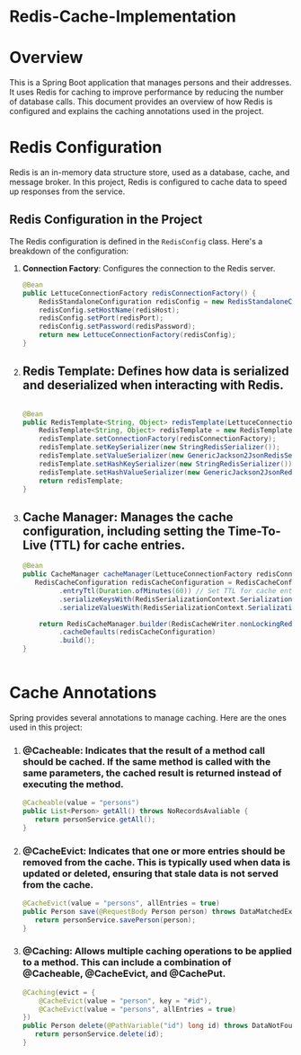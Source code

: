 # Redis-Cache-Implementation

# Overview

This is a Spring Boot application that manages persons and their addresses. It uses Redis for caching to improve performance by reducing the number of database calls. This document provides an overview of how Redis is configured and explains the caching annotations used in the project.

# Redis Configuration

Redis is an in-memory data structure store, used as a database, cache, and message broker. In this project, Redis is configured to cache data to speed up responses from the service.

## Redis Configuration in the Project

The Redis configuration is defined in the `RedisConfig` class. Here's a breakdown of the configuration:

1. **Connection Factory**: Configures the connection to the Redis server.
   ```java
   @Bean
   public LettuceConnectionFactory redisConnectionFactory() {
       RedisStandaloneConfiguration redisConfig = new RedisStandaloneConfiguration();
       redisConfig.setHostName(redisHost);
       redisConfig.setPort(redisPort);
       redisConfig.setPassword(redisPassword);
       return new LettuceConnectionFactory(redisConfig);
   }


2. ## Redis Template: Defines how data is serialized and deserialized when interacting with Redis.
   ```java

   @Bean
   public RedisTemplate<String, Object> redisTemplate(LettuceConnectionFactory redisConnectionFactory) {
       RedisTemplate<String, Object> redisTemplate = new RedisTemplate<>();
       redisTemplate.setConnectionFactory(redisConnectionFactory);
       redisTemplate.setKeySerializer(new StringRedisSerializer());
       redisTemplate.setValueSerializer(new GenericJackson2JsonRedisSerializer());
       redisTemplate.setHashKeySerializer(new StringRedisSerializer());
       redisTemplate.setHashValueSerializer(new GenericJackson2JsonRedisSerializer());
       return redisTemplate;
   }


3. ## Cache Manager: Manages the cache configuration, including setting the Time-To-Live (TTL) for cache entries.
   ```java
   @Bean
   public CacheManager cacheManager(LettuceConnectionFactory redisConnectionFactory) {
      RedisCacheConfiguration redisCacheConfiguration = RedisCacheConfiguration.defaultCacheConfig()
            .entryTtl(Duration.ofMinutes(60)) // Set TTL for cache entries
            .serializeKeysWith(RedisSerializationContext.SerializationPair.fromSerializer(new StringRedisSerializer()))
            .serializeValuesWith(RedisSerializationContext.SerializationPair.fromSerializer(new GenericJackson2JsonRedisSerializer()));

       return RedisCacheManager.builder(RedisCacheWriter.nonLockingRedisCacheWriter(redisConnectionFactory))
            .cacheDefaults(redisCacheConfiguration)
            .build();
   }



# Cache Annotations
Spring provides several annotations to manage caching. Here are the ones used in this project:

1. ### @Cacheable: Indicates that the result of a method call should be cached. If the same method is called with the same parameters, the cached result is returned instead of executing the method.
   ```java
   @Cacheable(value = "persons")
   public List<Person> getAll() throws NoRecordsAvaliable {
      return personService.getAll();
   }


2. ### @CacheEvict: Indicates that one or more entries should be removed from the cache. This is typically used when data is updated or deleted, ensuring that stale data is not served from the cache.
   ```java
   @CacheEvict(value = "persons", allEntries = true)
   public Person save(@RequestBody Person person) throws DataMatchedException {
      return personService.savePerson(person);
   }


3. ### @Caching: Allows multiple caching operations to be applied to a method. This can include a combination of @Cacheable, @CacheEvict, and @CachePut.
   ```java
   @Caching(evict = {
       @CacheEvict(value = "person", key = "#id"),
       @CacheEvict(value = "persons", allEntries = true)
   })
   public Person delete(@PathVariable("id") long id) throws DataNotFoundException {
      return personService.delete(id);
   }

